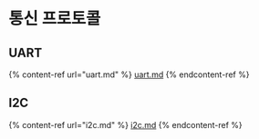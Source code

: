 # 통신 프로토콜

## UART

{% content-ref url="uart.md" %}
[uart.md](uart.md)
{% endcontent-ref %}

## I2C

{% content-ref url="i2c.md" %}
[i2c.md](i2c.md)
{% endcontent-ref %}
